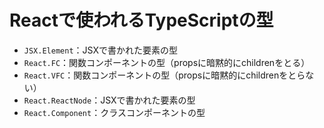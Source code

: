 # Reactで使われるTypeScriptの型
- `JSX.Element`：JSXで書かれた要素の型
- `React.FC`：関数コンポーネントの型（propsに暗黙的にchildrenをとる）
- `React.VFC`：関数コンポーネントの型（propsに暗黙的にchildrenをとらない）
- `React.ReactNode`：JSXで書かれた要素の型
- `React.Component`：クラスコンポーネントの型
